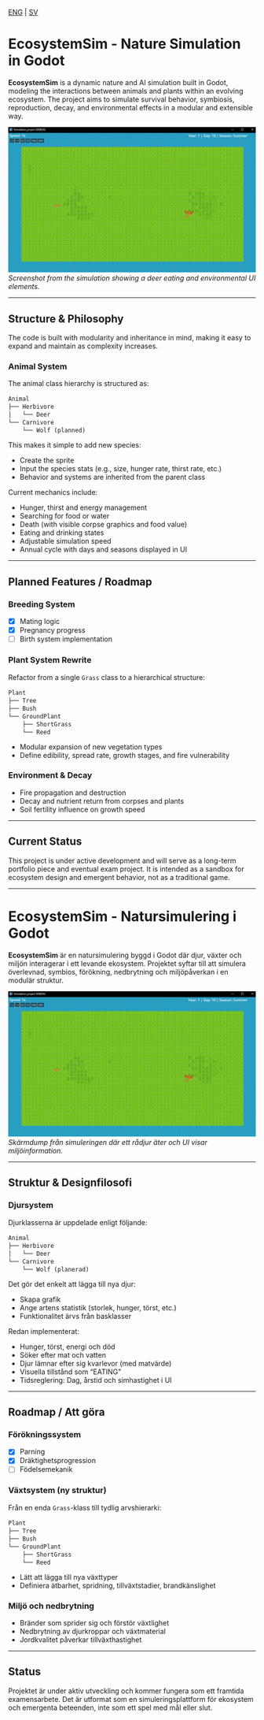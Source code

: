 [ENG](#ecosystemsim---nature-simulation-in-godot) | [SV](#ecosystemsim---natursimulering-i-godot)

# EcosystemSim - Nature Simulation in Godot

**EcosystemSim** is a dynamic nature and AI simulation built in Godot, modeling the interactions between animals and plants within an evolving ecosystem. The project aims to simulate survival behavior, symbiosis, reproduction, decay, and environmental effects in a modular and extensible way.

![Screenshot](screenshot.png)  
*Screenshot from the simulation showing a deer eating and environmental UI elements.*

---

## Structure & Philosophy

The code is built with modularity and inheritance in mind, making it easy to expand and maintain as complexity increases.

### Animal System
The animal class hierarchy is structured as:
```text
Animal
├── Herbivore
│   └── Deer
└── Carnivore
    └── Wolf (planned)
```
This makes it simple to add new species:
- Create the sprite
- Input the species stats (e.g., size, hunger rate, thirst rate, etc.)
- Behavior and systems are inherited from the parent class

Current mechanics include:
- Hunger, thirst and energy management
- Searching for food or water
- Death (with visible corpse graphics and food value)
- Eating and drinking states
- Adjustable simulation speed
- Annual cycle with days and seasons displayed in UI

---

## Planned Features / Roadmap

### Breeding System
- [x] Mating logic
- [x] Pregnancy progress
- [ ] Birth system implementation

### Plant System Rewrite
Refactor from a single `Grass` class to a hierarchical structure:
```text
Plant
├── Tree
├── Bush
└── GroundPlant
    ├── ShortGrass
    └── Reed
```
- Modular expansion of new vegetation types
- Define edibility, spread rate, growth stages, and fire vulnerability

### Environment & Decay
- Fire propagation and destruction
- Decay and nutrient return from corpses and plants
- Soil fertility influence on growth speed

---

## Current Status
This project is under active development and will serve as a long-term portfolio piece and eventual exam project. It is intended as a sandbox for ecosystem design and emergent behavior, not as a traditional game.

---

# EcosystemSim - Natursimulering i Godot

**EcosystemSim** är en natursimulering byggd i Godot där djur, växter och miljön interagerar i ett levande ekosystem. Projektet syftar till att simulera överlevnad, symbios, förökning, nedbrytning och miljöpåverkan i en modulär struktur.

![Skärmdump](screenshot.png)  
*Skärmdump från simuleringen där ett rådjur äter och UI visar miljöinformation.*

---

## Struktur & Designfilosofi

### Djursystem
Djurklasserna är uppdelade enligt följande:

```text
Animal
├── Herbivore
│   └── Deer
└── Carnivore
    └── Wolf (planerad)
```
Det gör det enkelt att lägga till nya djur:
- Skapa grafik
- Ange artens statistik (storlek, hunger, törst, etc.)
- Funktionalitet ärvs från basklasser

Redan implementerat:
- Hunger, törst, energi och död
- Söker efter mat och vatten
- Djur lämnar efter sig kvarlevor (med matvärde)
- Visuella tillstånd som “EATING”
- Tidsreglering: Dag, årstid och simhastighet i UI

---

## Roadmap / Att göra

### Förökningssystem
- [x] Parning
- [x] Dräktighetsprogression
- [ ] Födelsemekanik

### Växtsystem (ny struktur)

Från en enda `Grass`-klass till tydlig arvshierarki:
```text
Plant
├── Tree
├── Bush
└── GroundPlant
    ├── ShortGrass
    └── Reed
```
- Lätt att lägga till nya växttyper
- Definiera ätbarhet, spridning, tillväxtstadier, brandkänslighet

### Miljö och nedbrytning
- Bränder som sprider sig och förstör växtlighet
- Nedbrytning av djurkroppar och växtmaterial
- Jordkvalitet påverkar tillväxthastighet

---

## Status
Projektet är under aktiv utveckling och kommer fungera som ett framtida examensarbete. Det är utformat som en simuleringsplattform för ekosystem och emergenta beteenden, inte som ett spel med mål eller slut.
